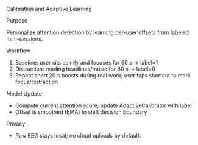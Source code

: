 Calibration and Adaptive Learning

Purpose

Personalize attention detection by learning per-user offsets from labeled mini-sessions.

Workflow

1) Baseline: user sits calmly and focuses for 60 s → label=1
2) Distraction: reading headlines/music for 60 s → label=0
3) Repeat short 20 s boosts during real work; user taps shortcut to mark focus/distraction

Model Update

- Compute current attention score; update AdaptiveCalibrator with label
- Offset is smoothed (EMA) to shift decision boundary

Privacy

- Raw EEG stays local; no cloud uploads by default.


